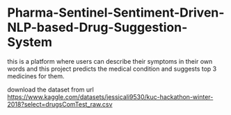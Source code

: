 # Pharma-Sentinel-Sentiment-Driven-NLP-based-Drug-Suggestion-System
this is a platform where users can describe their symptoms in their own words and this project predicts the medical condition and suggests top 3 medicines for them.

download the dataset from url https://www.kaggle.com/datasets/jessicali9530/kuc-hackathon-winter-2018?select=drugsComTest_raw.csv
